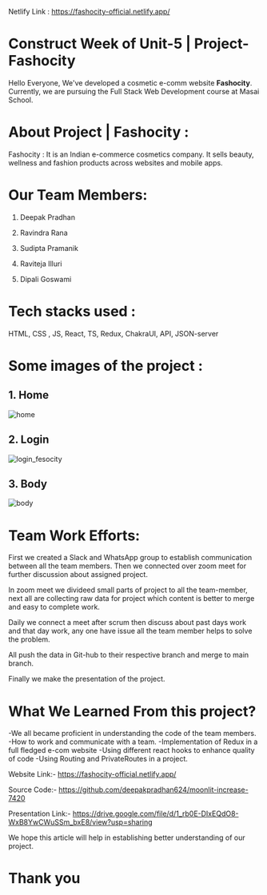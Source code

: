 Netlify Link : https://fashocity-official.netlify.app/
# Construct Week of Unit-5 | Project-Fashocity

Hello Everyone, We've developed a cosmetic e-comm website **Fashocity**. Currently, we are pursuing the Full Stack Web Development course at Masai School.



# About Project | Fashocity :

Fashocity : It is an Indian e-commerce cosmetics company. It sells beauty, wellness and fashion products across websites and mobile apps.

# Our Team Members:

1. Deepak Pradhan   

2. Ravindra Rana    

3. Sudipta Pramanik

4. Raviteja Illuri  

5. Dipali Goswami

# Tech stacks used :

HTML, CSS , JS, React, TS, Redux, ChakraUI, API, JSON-server



# Some images of the project :

## 1. Home
![home](https://user-images.githubusercontent.com/107460051/221464242-6e87de16-f88f-4e37-b9c5-f3bfffe3c90c.PNG)


## 2. Login
![login_fesocity](https://user-images.githubusercontent.com/107460051/230872391-3c629c5c-4bfd-4336-8191-61550fcb783d.PNG)




## 3. Body
![body](https://user-images.githubusercontent.com/107460051/221464391-566a82d5-206a-4363-b85f-63e4f1af1f33.jpg)







# Team Work Efforts:

First we created a Slack and WhatsApp group to establish communication between all the team members. Then we connected over zoom meet for further discussion about assigned project.

In zoom meet we divideed small parts of project to all the team-member, next all are collecting raw data for project which content is better to merge and easy to complete work.

Daily we connect a meet after scrum then discuss about past days work and that day work, any one have issue all the team member helps to solve the problem.

All push the data in Git-hub to their respective branch and merge to main branch.

Finally we make the presentation of the project.


# What We Learned From this project?

-We all became proficient in understanding the code of the team members.
-How to work and communicate with a team.
-Implementation of Redux in a full fledged e-com website
-Using different react hooks to enhance quality of code
-Using Routing and PrivateRoutes in a project.


Website Link:- https://fashocity-official.netlify.app/

Source Code:- https://github.com/deepakpradhan624/moonlit-increase-7420

Presentation Link:- https://drive.google.com/file/d/1_rb0E-DIxEQdO8-WxB8YwCWuSSm_bxE8/view?usp=sharing

We hope this article will help in establishing better understanding of our project.

# Thank you

